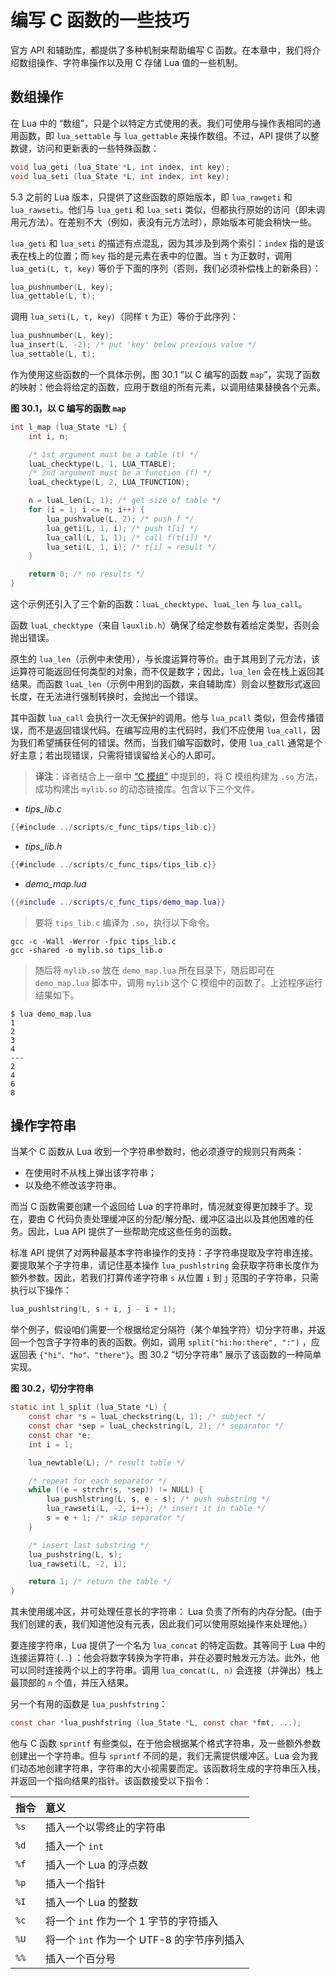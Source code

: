 # 编写 C 函数的一些技巧

官方 API 和辅助库，都提供了多种机制来帮助编写 C 函数。在本章中，我们将介绍数组操作、字符串操作以及用 C 存储 Lua 值的一些机制。


## 数组操作


在 Lua 中的 “数组”，只是个以特定方式使用的表。我们可使用与操作表相同的通用函数，即 `lua_settable` 与 `lua_gettable` 来操作数组。不过，API 提供了以整数键，访问和更新表的一些特殊函数：


```c
void lua_geti (lua_State *L, int index, int key);
void lua_seti (lua_State *L, int index, int key);
```


5.3 之前的 Lua 版本，只提供了这些函数的原始版本，即 `lua_rawgeti` 和 `lua_rawseti`。他们与 `lua_geti` 和 `lua_seti` 类似，但都执行原始的访问（即未调用元方法）。在差别不大（例如，表没有元方法时），原始版本可能会稍快一些。


`lua_geti` 和 `lua_seti` 的描述有点混乱，因为其涉及到两个索引：`index` 指的是该表在栈上的位置；而 `key` 指的是元素在表中的位置。当 `t` 为正数时，调用 `lua_geti(L, t, key)` 等价于下面的序列（否则，我们必须补偿栈上的新条目）：



```c
lua_pushnumber(L, key);
lua_gettable(L, t);
```

调用 `lua_seti(L, t, key)`（同样 `t` 为正）等价于此序列：


```c
lua_pushnumber(L, key);
lua_insert(L, -2); /* put 'key' below previous value */
lua_settable(L, t);
```

作为使用这些函数的一个具体示例，图 30.1 “以 C 编写的函数 `map`”，实现了函数的映射：他会将给定的函数，应用于数组的所有元素，以调用结果替换各个元素。


<a name="f-30.1"></a> **图 30.1，以 C 编写的函数 `map`**



```c
int l_map (lua_State *L) {
    int i, n;

    /* 1st argument must be a table (t) */
    luaL_checktype(L, 1, LUA_TTABLE);
    /* 2nd argument must be a function (f) */
    luaL_checktype(L, 2, LUA_TFUNCTION);

    n = luaL_len(L, 1); /* get size of table */
    for (i = 1; i <= n; i++) {
        lua_pushvalue(L, 2); /* push f */
        lua_geti(L, 1, i); /* push t[i] */
        lua_call(L, 1, 1); /* call f(t[i]) */
        lua_seti(L, 1, i); /* t[i] = result */
    }

    return 0; /* no results */
}
```

这个示例还引入了三个新的函数：`luaL_checktype`、`luaL_len` 与 `lua_call`。


函数 `luaL_checktype`（来自 `lauxlib.h`）确保了给定参数有着给定类型，否则会抛出错误。


原生的 `lua_len`（示例中未使用），与长度运算符等价。由于其用到了元方法，该运算符可能返回任何类型的对象，而不仅是数字；因此，`lua_len` 会在栈上返回其结果。而函数 `luaL_len`（示例中用到的函数，来自辅助库）则会以整数形式返回长度，在无法进行强制转换时，会抛出一个错误。


其中函数 `lua_call` 会执行一次无保护的调用。他与 `lua_pcall` 类似，但会传播错误，而不是返回错误代码。在编写应用的主代码时，我们不应使用 `lua_call`，因为我们希望捕获任何的错误。然而，当我们编写函数时，使用 `lua_call` 通常是个好主意；若出现错误，只需将错误留给关心的人即可。


> **译注**：译者结合上一章中 [“C 模组”](./calling_c.md#C-模组) 中提到的，将 C 模组构建为 `.so` 方法，成功构建出 `mylib.so` 的动态链接库。包含以下三个文件。
>


- *tips_lib.c*

```c
{{#include ../scripts/c_func_tips/tips_lib.c}}
```

- *tips_lib.h*

```c
{{#include ../scripts/c_func_tips/tips_lib.c}}
```

- *demo_map.lua*

```lua
{{#include ../scripts/c_func_tips/demo_map.lua}}
```

> 要将 `tips_lib.c` 编译为 `.so`，执行以下命令。

```console
gcc -c -Wall -Werror -fpic tips_lib.c
gcc -shared -o mylib.so tips_lib.o
```

> 随后将 `mylib.so` 放在 `demo_map.lua` 所在目录下，随后即可在 `demo_map.lua` 脚本中，调用 `mylib` 这个 C 模组中的函数了。上述程序运行结果如下。

```console
$ lua demo_map.lua
1
2
3
4
---
2
4
6
8
```


## 操作字符串

当某个 C 函数从 Lua 收到一个字符串参数时，他必须遵守的规则只有两条：

- 在使用时不从栈上弹出该字符串；
- 以及绝不修改该字符串。


而当 C 函数需要创建一个返回给 Lua 的字符串时，情况就变得更加棘手了。现在，要由 C 代码负责处理缓冲区的分配/解分配、缓冲区溢出以及其他困难的任务。因此，Lua API 提供了一些帮助完成这些任务的函数。


标准 API 提供了对两种最基本字符串操作的支持：子字符串提取及字符串连接。要提取某个子字符串，请记住基本操作 `lua_pushlstring` 会获取字符串长度作为额外参数。因此，若我们打算传递字符串 `s` 从位置 `i` 到 `j` 范围的子字符串，只需执行以下操作：

```c
lua_pushlstring(L, s + i, j - i + 1);
```

举个例子，假设咱们需要一个根据给定分隔符（某个单独字符）切分字符串，并返回一个包含子字符串的表的函数。例如，调用 `split("hi:ho:there", ":")` ，应返回表 `{"hi"、"ho"、"there"}`。图 30.2 “切分字符串” 展示了该函数的一种简单实现。


<a name="f-30.2"></a> **图 30.2，切分字符串**


```c
static int l_split (lua_State *L) {
    const char *s = luaL_checkstring(L, 1); /* subject */
    const char *sep = luaL_checkstring(L, 2); /* separator */
    const char *e;
    int i = 1;

    lua_newtable(L); /* result table */

    /* repeat for each separator */
    while ((e = strchr(s, *sep)) != NULL) {
        lua_pushlstring(L, s, e - s); /* push substring */
        lua_rawseti(L, -2, i++); /* insert it in table */
        s = e + 1; /* skip separator */
    }

    /* insert last substring */
    lua_pushstring(L, s);
    lua_rawseti(L, -2, i);

    return 1; /* return the table */
}
```


其未使用缓冲区，并可处理任意长的字符串： Lua 负责了所有的内存分配。(由于我们创建的表，我们知道他没有元表，因此我们可以使用原始操作来处理他。）


要连接字符串，Lua 提供了一个名为 `lua_concat` 的特定函数。其等同于 Lua 中的连接运算符 (`..`) ：他会将数字转换为字符串，并在必要时触发元方法。此外，他可以同时连接两个以上的字符串。调用 `lua_concat(L, n)` 会连接（并弹出）栈上最顶部的 `n` 个值，并压入结果。


另一个有用的函数是 `lua_pushfstring`：


```c
const char *lua_pushfstring (lua_State *L, const char *fmt, ...);
```

他与 C 函数 `sprintf` 有些类似，在于他会根据某个格式字符串，及一些额外参数创建出一个字符串。但与 `sprintf` 不同的是，我们无需提供缓冲区。Lua 会为我们动态地创建字符串，字符串的大小视需要而定。该函数将生成的字符串压入栈，并返回一个指向结果的指针。该函数接受以下指令：


| 指令 | 意义 |
| :-- | :-- |
| `%s` | 插入一个以零终止的字符串 |
| `%d` | 插入一个 `int` |
| `%f` | 插入一个 Lua 的浮点数 |
| `%p` | 插入一个指针 |
| `%I` | 插入一个 Lua 的整数 |
| `%c` | 将一个 `int` 作为一个 1 字节的字符插入 |
| `%U` | 将一个 `int` 作为一个 UTF-8 的字节序列插入 |
| `%%` | 插入一个百分号 |



